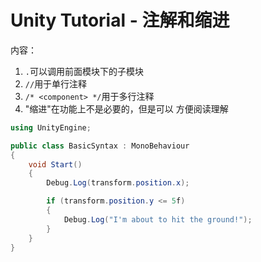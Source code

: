 # Unity Tutorial - 注解和缩进

内容：

1. `.`可以调用前面模块下的子模块
2. `//`用于单行注释
3. `/* <component> */`用于多行注释
4. "缩进"在功能上不是必要的，但是可以 方便阅读理解

```c#
using UnityEngine;

public class BasicSyntax : MonoBehaviour
{
    void Start()
    {
        Debug.Log(transform.position.x);

        if (transform.position.y <= 5f)
        {
            Debug.Log("I'm about to hit the ground!");
        }
    }
}
```
